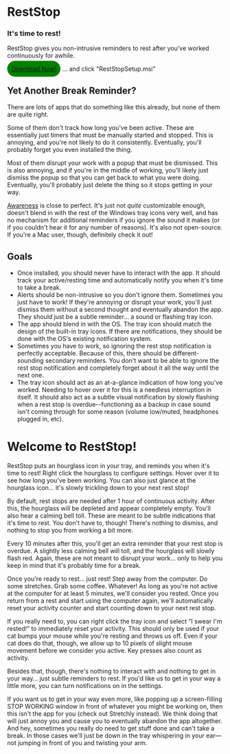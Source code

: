 # RestStop
### It's time to rest!

RestStop gives you non-intrusive reminders to rest after you've worked continuously for awhile.

<a href="https://github.com/gazugafan/RestStop/releases/latest" style="background:green;border:0px;border-radius:999px;padding:10px">Download Now!</a>
... and click "RestStopSetup.msi"

## Yet Another Break Reminder?
There are lots of apps that do something like this already, but none of them are quite right.

Some of them don't track how long you've been active. These are essentially just timers that must be manually started and stopped. This is annoying, and you're not likely to do it consistently. Eventually, you'll probably forget you even installed the thing.

Most of them disrupt your work with a popup that must be dismissed. This is also annoying, and if you're in the middle of working, you'll likely just dismiss the popup so that you can get back to what you were doing. Eventually, you'll probably just delete the thing so it stops getting in your way.

[Awareness](http://iamfutureproof.com/tools/awareness) is close to perfect. It's just not *quite* customizable enough, doesn't blend in with the rest of the Windows tray icons very well, and has no mechanism for additional reminders if you ignore the sound it makes (or if you couldn't hear it for any number of reasons). It's also not open-source. If you're a Mac user, though, definitely check it out!

## Goals
* Once installed, you should never have to interact with the app. It should track your active/resting time and automatically notify you when it's time to take a break.
* Alerts should be non-intrusive so you don't ignore them. Sometimes you just have to work! If they're annoying or disrupt your work, you'll just dismiss them without a second thought and eventually abandon the app. They should just be a subtle reminder... a sound or flashing tray icon.
* The app should blend in with the OS. The tray icon should match the design of the built-in tray icons. If there are notifications, they should be done with the OS's existing notification system.
* Sometimes you have to work, so ignoring the rest stop notification is perfectly acceptable. Because of this, there should be different-sounding secondary reminders. You don't want to be able to ignore the rest stop notification and completely forget about it all the way until the next one.
* The tray icon should act as an at-a-glance indication of how long you've worked. Needing to hover over it for this is a needless interruption in itself. It should also act as a subtle visual notification by slowly flashing when a rest stop is overdue--functioning as a backup in case sound isn't coming through for some reason (volume low/muted, headphones plugged in, etc).

# Welcome to RestStop!
RestStop puts an hourglass icon in your tray, and reminds you when it's time to rest! Right click the hourglass to configure settings. Hover over it to see how long you've been working. You can also just glance at the hourglass icon... it's slowly trickling down to your next rest stop!

By default, rest stops are needed after 1 hour of continuous activity. After this, the hourglass will be depleted and appear completely empty. You'll also hear a calming bell toll. These are meant to be subtle indications that it's time to rest. You don't have to, though! There's nothing to dismiss, and nothing to stop you from working a bit more.

Every 10 minutes after this, you'll get an extra reminder that your rest stop is overdue. A slightly less calming bell will toll, and the hourglass will slowly flash red. Again, these are not meant to disrupt your work… only to help you keep in mind that it's probably time for a break.

Once you're ready to rest… just rest! Step away from the computer. Do some stretches. Grab some coffee. Whatever! As long as you're not active at the computer for at least 5 minutes, we'll consider you rested. Once you return from a rest and start using the computer again, we'll automatically reset your activity counter and start counting down to your next rest stop.

If you really need to, you can right click the tray icon and select “I swear I'm rested!” to immediately reset your activity. This should only be used if your cat bumps your mouse while you're resting and throws us off. Even if your cat does do that, though, we allow up to 10 pixels of slight mouse movement before we consider you active. Key presses also count as activity.

Besides that, though, there's nothing to interact with and nothing to get in your way… just subtle reminders to rest. If you'd like us to get in your way a little more, you can turn notifications on in the settings.

If you want us to get in your way even more, like popping up a screen-filling STOP WORKING window in front of whatever you might be working on, then this isn't the app for you (check out Stretchly instead). We think doing that will just annoy you and cause you to eventually abandon the app altogether. And hey, sometimes you really do need to get stuff done and can't take a break. In those cases we'll just be down in the tray whispering in your ear—not jumping in front of you and twisting your arm.

